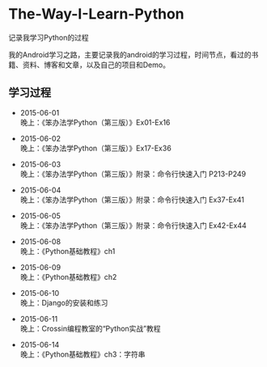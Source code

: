 # The-Way-I-Learn-Python
记录我学习Python的过程

我的Android学习之路，主要记录我的android的学习过程，时间节点，看过的书籍、资料、博客和文章，以及自己的项目和Demo。

## 学习过程
- 2015-06-01 <br />
晚上：《笨办法学Python（第三版）》Ex01-Ex16	<br />

- 2015-06-02 <br />
晚上：《笨办法学Python（第三版）》Ex17-Ex36 <br />

- 2015-06-03 <br />
晚上：《笨办法学Python（第三版）》附录：命令行快速入门 P213-P249 <br />

- 2015-06-04 <br />
晚上：《笨办法学Python（第三版）》附录：命令行快速入门 Ex37-Ex41<br />

- 2015-06-05 <br />
晚上：《笨办法学Python（第三版）》附录：命令行快速入门 Ex42-Ex44<br />

- 2015-06-08 <br />
晚上：《Python基础教程》ch1

- 2015-06-09 <br />
晚上：《Python基础教程》ch2

- 2015-06-10 <br />
晚上：Django的安装和练习

- 2015-06-11 <br />
晚上：Crossin编程教室的“Python实战”教程

- 2015-06-14 <br />
晚上：《Python基础教程》ch3：字符串
